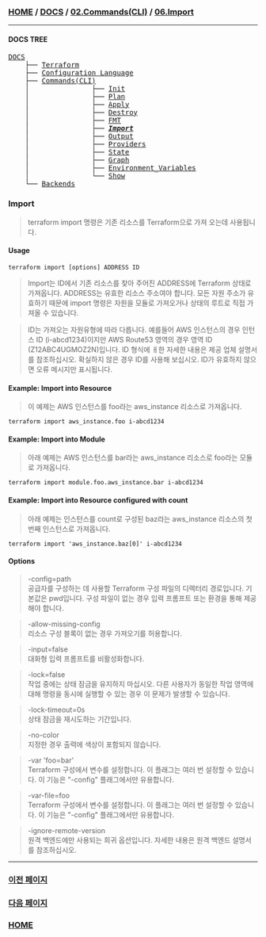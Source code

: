 ### [HOME](https://github.com/MZCMSC/Terraform/blob/main/README.md) / [DOCS](https://github.com/MZCMSC/Terraform/blob/main/DOCS/README.md) / [02.Commands(CLI)](https://github.com/MZCMSC/Terraform/blob/main/DOCS/02_Commands(CLI)/README.md) / [06.Import](https://github.com/MZCMSC/Terraform/blob/main/DOCS/02_Commands(CLI)/06_Import/README.md)

---

#### DOCS TREE

<pre>
<a href = "https://github.com/MZCMSC/Terraform/blob/main/DOCS/README.md">DOCS</a>
    ├── <a href = "https://github.com/MZCMSC/Terraform/blob/main/DOCS/00_Terraform/README.md">Terraform</a>
    ├── <a href = "https://github.com/MZCMSC/Terraform/blob/main/DOCS/01_Configuration_Language/README.md">Configuration Language</a>
    ├── <a href ="https://github.com/MZCMSC/Terraform/blob/main/DOCS/02_Commands(CLI)/README.md">Commands(CLI)</a>
    │               ├── <a href = "https://github.com/MZCMSC/Terraform/blob/main/DOCS/02_Commands(CLI)/01_Init/README.md">Init</a>
    │               ├── <a href = "https://github.com/MZCMSC/Terraform/blob/main/DOCS/02_Commands(CLI)/02_Plan/README.md">Plan</a>
    │               ├── <a href = "https://github.com/MZCMSC/Terraform/blob/main/DOCS/02_Commands(CLI)/03_Apply/README.md">Apply</a>
    │               ├── <a href = "https://github.com/MZCMSC/Terraform/blob/main/DOCS/02_Commands(CLI)/04_Destroy/README.md">Destroy</a>
    │               ├── <a href = "https://github.com/MZCMSC/Terraform/blob/main/DOCS/02_Commands(CLI)/05_FMT/README.md">FMT</a>
    │               ├── <i><b><a href = "https://github.com/MZCMSC/Terraform/blob/main/DOCS/02_Commands(CLI)/06_Import/README.md">Import</a></b></i>
    │               ├── <a href = "https://github.com/MZCMSC/Terraform/blob/main/DOCS/02_Commands(CLI)/07_Output/README.md">Output</a>
    │               ├── <a href = "https://github.com/MZCMSC/Terraform/blob/main/DOCS/02_Commands(CLI)/08_Providers/README.md">Providers</a>
    │               ├── <a href = "https://github.com/MZCMSC/Terraform/blob/main/DOCS/02_Commands(CLI)/09_State/README.md">State</a>
    │               ├── <a href = "https://github.com/MZCMSC/Terraform/blob/main/DOCS/02_Commands(CLI)/10_Graph/README.md">Graph</a>
    │               ├── <a href = "https://github.com/MZCMSC/Terraform/blob/main/DOCS/02_Commands(CLI)/11_Environment_Variables/README.md">Environment_Variables</a>
    │               └── <a href = "https://github.com/MZCMSC/Terraform/blob/main/DOCS/02_Commands(CLI)/12_Show/README.md">Show</a>
    └── <a href = "https://github.com/MZCMSC/Terraform/blob/main/DOCS/03_Backends/README.md">Backends</a>
</pre>

### Import

> terraform import 명령은 기존 리소스를 Terraform으로 가져 오는데 사용됩니다.

#### Usage

```
terraform import [options] ADDRESS ID
```

> Import는 ID에서 기존 리소스를 찾아 주어진 ADDRESS에 Terraform 상태로 가져옵니다.
> ADDRESS는 유효한 리소스 주소여야 합니다. 모든 자원 주소가 유효하기 때문에 import 명령은 자원을 모듈로 가져오거나 상태의 루트로 직접 가져올 수 있습니다.

> ID는 가져오는 자원유형에 따라 다릅니다. 예를들어 AWS 인스턴스의 경우 인턴스 ID (i-abcd1234)이지만 AWS Route53 영역의 경우 영역 ID (Z12ABC4UGMOZ2N)입니다. ID 형식에 ㅐ한 자세한 내용은 제공 업체 설명서를 참조하십시오. 확실하지 않은 경우 ID를 사용해 보십시오. ID가 유효하지 않으면 오류 메시지만 표시됩니다.

#### Example: Import into Resource

> 이 예제는 AWS 인스턴스를 foo라는 aws_instance 리소스로 가져옵니다.

```
terraform import aws_instance.foo i-abcd1234
```

#### Example: Import into Module

> 아래 예제는 AWS 인스턴스를 bar라는 aws_instance 리소스로 foo라는 모듈로 가져옵니다.

```
terraform import module.foo.aws_instance.bar i-abcd1234
```

#### Example: Import into Resource configured with count

> 아래 예제는 인스턴스를 count로 구성된 baz라는 aws_instance 리소스의 첫번째 인스턴스로 가져옵니다.

```
terraform import 'aws_instance.baz[0]' i-abcd1234
```

#### Options

> -config=path  
> 공급자를 구성하는 데 사용할 Terraform 구성 파일의 디렉터리 경로입니다. 기본값은 pwd입니다. 구성 파일이 없는 경우 입력 프롬프트 또는 환경을 통해 제공해야 합니다.

> -allow-missing-config  
> 리소스 구성 블록이 없는 경우 가져오기를 허용합니다.

> -input=false  
> 대화형 입력 프롬프트를 비활성화합니다.

> -lock=false  
> 작업 중에는 상태 잠금을 유지하지 마십시오. 다른 사용자가 동일한 작업 영역에 대해 명령을 동시에 실행할 수 있는 경우 이 문제가 발생할 수 있습니다.

> -lock-timeout=0s  
> 상태 잠금을 재시도하는 기간입니다.

> -no-color  
> 지정한 경우 출력에 색상이 포함되지 않습니다.

> -var 'foo=bar'  
> Terraform 구성에서 변수를 설정합니다. 이 플래그는 여러 번 설정할 수 있습니다. 이 기능은 "-config" 플래그에서만 유용합니다.

> -var-file=foo  
> Terraform 구성에서 변수를 설정합니다. 이 플래그는 여러 번 설정할 수 있습니다. 이 기능은 "-config" 플래그에서만 유용합니다.

> -ignore-remote-version  
> 원격 백엔드에만 사용되는 희귀 옵션입니다. 자세한 내용은 원격 백엔드 설명서를 참조하십시오.

---

### [이전 페이지](https://github.com/MZCMSC/Terraform/blob/main/DOCS/02_Commands(CLI)/05_FMT/README.md)

### [다음 페이지](https://github.com/MZCMSC/Terraform/blob/main/DOCS/02_Commands(CLI)/07_Output/README.md)

### [HOME](https://github.com/MZCMSC/Terraform/blob/main/README.md)
